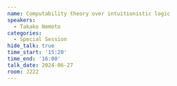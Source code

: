 ```yaml
---
name: Computability theory over intuitionistic logic
speakers:
  - Takako Nemoto
categories:
  - Special Session
hide_talk: true
time_start: '15:20'
time_end: '16:00'
talk_date: 2024-06-27
room: J222
---
```

